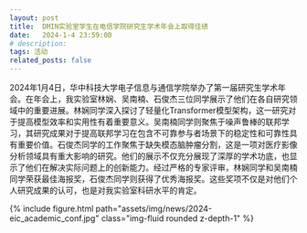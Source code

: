 ```yaml
---
layout: post
title:  DMIN实验室学生在电信学院研究生学术年会上取得佳绩
date:   2024-1-4 23:59:00
# description:
tags: 活动
related_posts: false
---
```


2024年1月4日，华中科技大学电子信息与通信学院举办了第一届研究生学术年会。在年会上，我实验室林娴、吴南楠、石俊杰三位同学展示了他们在各自研究领域中的重要进展。林娴同学深入探讨了轻量化Transformer模型架构，这一研究对于提高模型效率和实用性有着重要意义。吴南楠同学则聚焦于噪声鲁棒的联邦学习，其研究成果对于提高联邦学习在包含不可靠参与者场景下的稳定性和可靠性具有重要价值。石俊杰同学的工作聚焦于缺失模态脑肿瘤分割，这是一项对医疗影像分析领域具有重大影响的研究。他们的展示不仅充分展现了深厚的学术功底，也显示了他们在解决实际问题上的创新能力。经过严格的专家评审，林娴同学和吴南楠同学荣获最佳海报奖，石俊杰同学则获得了优秀海报奖。这些奖项不仅是对他们个人研究成果的认可，也是对我实验室科研水平的肯定。



<div class="row mt-3">
    <div class="col-sm mt-3 mt-md-0">
        {% include figure.html path="assets/img/news/2024-eic_academic_conf.jpg" class="img-fluid rounded z-depth-1" %}
    </div>
</div>


